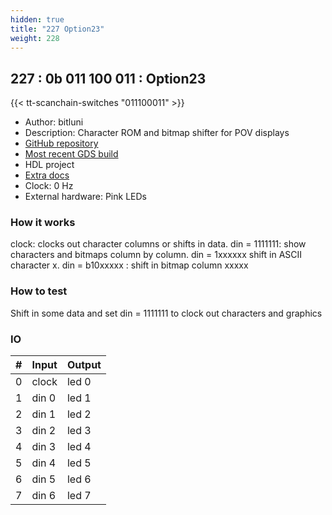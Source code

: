```yaml
---
hidden: true
title: "227 Option23"
weight: 228
---
```


## 227 : 0b 011 100 011 : Option23

{{< tt-scanchain-switches "011100011" >}}

* Author: bitluni
* Description: Character ROM and bitmap shifter for POV displays
* [GitHub repository](https://github.com/bitluni/tt02-option23)
* [Most recent GDS build](https://github.com/bitluni/tt02-option23/actions/runs/3601637562)
* HDL project
* [Extra docs]()
* Clock: 0 Hz
* External hardware: Pink LEDs



### How it works

clock: clocks out character columns or shifts in data. din = 1111111: show characters and bitmaps column by column. din = 1xxxxxx shift in ASCII character x. din = b10xxxxx : shift in bitmap column xxxxx

### How to test

Shift in some data and set din = 1111111 to clock out characters and graphics

### IO

| # | Input        | Output       |
|---|--------------|--------------|
| 0 | clock  | led 0 |
| 1 | din 0  | led 1 |
| 2 | din 1  | led 2 |
| 3 | din 2  | led 3 |
| 4 | din 3  | led 4 |
| 5 | din 4  | led 5 |
| 6 | din 5  | led 6 |
| 7 | din 6  | led 7 |
